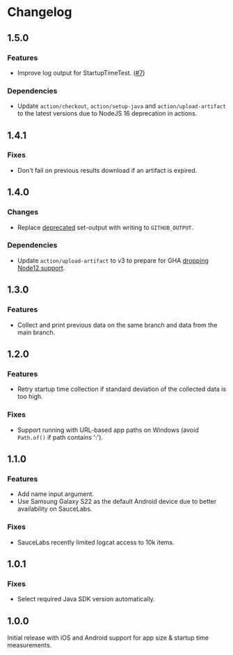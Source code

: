 # Changelog

## 1.5.0

### Features

* Improve log output for StartupTimeTest. ([#7](https://github.com/getsentry/action-app-sdk-overhead-metrics/pull/7))

### Dependencies

* Update `action/checkout`, `action/setup-java` and `action/upload-artifact` to the latest versions due to NodeJS 16 deprecation in actions.

## 1.4.1

### Fixes

* Don't fail on previous results download if an artifact is expired.

## 1.4.0

### Changes

* Replace [deprecated](https://github.blog/changelog/2022-10-11-github-actions-deprecating-save-state-and-set-output-commands/) set-output with writing to `GITHUB_OUTPUT`.

### Dependencies

* Update `action/upload-artifact` to v3 to prepare for GHA [dropping Node12 support](https://github.blog/changelog/2022-09-22-github-actions-all-actions-will-begin-running-on-node16-instead-of-node12/).

## 1.3.0

### Features

* Collect and print previous data on the same branch and data from the main branch.

## 1.2.0

### Features

* Retry startup time collection if standard deviation of the collected data is too high.

### Fixes

* Support running with URL-based app paths on Windows (avoid `Path.of()` if path contains ':').

## 1.1.0

### Features

* Add name input argument.
* Use Samsung Galaxy S22 as the default Android device due to better availability on SauceLabs.

### Fixes

* SauceLabs recently limited logcat access to 10k items.

## 1.0.1

### Fixes

* Select required Java SDK version automatically.

## 1.0.0

Initial release with iOS and Android support for app size & startup time measurements.
